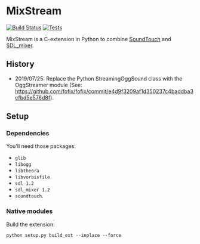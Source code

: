 # MixStream

[![Build Status](https://travis-ci.org/fofix/python-mixstream.svg?branch=master)](https://travis-ci.org/fofix/python-mixstream)
[![Tests](https://github.com/fofix/python-mixstream/actions/workflows/tests.yml/badge.svg?branch=master)](https://github.com/fofix/python-mixstream/actions/workflows/tests.yml)


MixStream is a C-extension in Python to combine [SoundTouch](https://www.surina.net/soundtouch/) and [SDL_mixer](https://www.libsdl.org/projects/SDL_mixer/).


## History

- 2019/07/25: Replace the Python StreamingOggSound class with the OggStreamer module
(See: https://github.com/fofix/fofix/commit/e4d9f3209af1d350237c4baddba3cfbd5e576d8f).


## Setup

### Dependencies

You'll need those packages:

* `glib`
* `libogg`
* `libtheora`
* `libvorbisfile`
* `sdl 1.2`
* `sdl_mixer 1.2`
* `soundtouch`.


### Native modules

Build the extension:

    python setup.py build_ext --inplace --force
